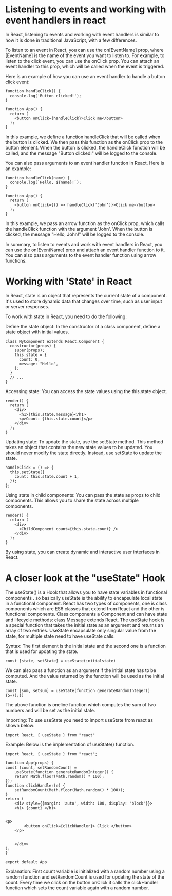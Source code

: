 # Listening to events and working with event handlers in react

In React, listening to events and working with event handlers is similar to how it is done in traditional JavaScript, with a few differences.

To listen to an event in React, you can use the on[EventName] prop, where [EventName] is the name of the event you want to listen to. For example, to listen to the click event, you can use the onClick prop. You can attach an event handler to this prop, which will be called when the event is triggered.

Here is an example of how you can use an event handler to handle a button click event:
```
function handleClick() {
  console.log('Button clicked!');
}

function App() {
  return (
    <button onClick={handleClick}>Click me</button>
  );
}
```
In this example, we define a function handleClick that will be called when the button is clicked. We then pass this function as the onClick prop to the button element. When the button is clicked, the handleClick function will be called, and the message "Button clicked!" will be logged to the console.

You can also pass arguments to an event handler function in React. Here is an example:
```
function handleClick(name) {
  console.log(`Hello, ${name}!`);
}

function App() {
  return (
    <button onClick={() => handleClick('John')}>Click me</button>
  );
}
```
In this example, we pass an arrow function as the onClick prop, which calls the handleClick function with the argument 'John'. When the button is clicked, the message "Hello, John!" will be logged to the console.

In summary, to listen to events and work with event handlers in React, you can use the on[EventName] prop and attach an event handler function to it. You can also pass arguments to the event handler function using arrow functions.

# Working with 'State' in React

In React, state is an object that represents the current state of a component. It's used to store dynamic data that changes over time, such as user input or server responses.

To work with state in React, you need to do the following:

Define the state object: In the constructor of a class component, define a state object with initial values.

```
class MyComponent extends React.Component {
  constructor(props) {
    super(props);
    this.state = {
      count: 0,
      message: "Hello",
    };
  }
  // ...
}
```
Accessing state: You can access the state values using the this.state object.
```
render() {
  return (
    <div>
      <h1>{this.state.message}</h1>
      <p>Count: {this.state.count}</p>
    </div>
  );
}
```
Updating state: To update the state, use the setState method. This method takes an object that contains the new state values to be updated. You should never modify the state directly. Instead, use setState to update the state.
```
handleClick = () => {
  this.setState({
    count: this.state.count + 1,
  });
};
```
Using state in child components: You can pass the state as props to child components. This allows you to share the state across multiple components.
```
render() {
  return (
    <div>
      <ChildComponent count={this.state.count} />
    </div>
  );
}
```
By using state, you can create dynamic and interactive user interfaces in React.

# A closer look at the "useState" Hook

The useState() is a Hook that allows you to have state variables in functional components . so basically useState is the ability to encapsulate local state in a functional component. React has two types of components, one is class components which are ES6 classes that extend from React and the other is functional components. Class components a Component and can have state and lifecycle methods: class Message extends React. The  useState hook is a special function that takes the initial state as an argument and returns an array of two entries.  UseState encapsulate only singular value from the state, for multiple state need to have useState calls.

Syntax: The first element is the initial state and the second one is a function that is used for updating the state.

```
const [state, setState] = useState(initialstate)
```
We can also pass a function as an argument if the initial state has to be computed. And the value returned by the function will be used as the initial state.
```
const [sum, setsum] = useState(function generateRandomInteger(){5+7);})
```
The above function is oneline function which computes the sum of two numbers and will be set as the initial state.

Importing: To use useState you need to import useState from react as shown below:
```
import React, { useState } from "react"
```
Example: Below is the implementation of useState() function.
```
import React, { useState } from "react";

function App(props) {
const [count, setRandomCount] =
	useState(function generateRandomInteger() {
	return Math.floor(Math.random() * 100);
});
function clickHandler(e) {
	setRandomCount(Math.floor(Math.random() * 100));
}
return (
	<div style={{margin: 'auto', width: 100, display: 'block'}}>
	<h1> {count} </h1>
	
	
<p>
		<button onClick={clickHandler}> Click </button>
	</p>


	</div>
);
}

export default App
```
Explanation: First count variable is initialized with a random number using a random function and setRandomCount is used for updating the state of the count. Every time we click on the button onClick it calls the clickHandler function which sets the count variable again with a random number.

